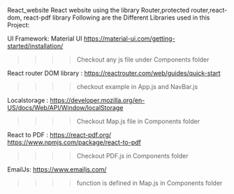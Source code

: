React_website
React website using the library Router,protected router,react-dom, react-pdf library
Following are the Different Libraries used in this Project:

UI Framework: Material UI https://material-ui.com/getting-started/installation/

>>>>Checkout any js file under Components folder

React router DOM library : https://reactrouter.com/web/guides/quick-start

>>>>checkout example in App.js and NavBar.js

Localstorage : https://developer.mozilla.org/en-US/docs/Web/API/Window/localStorage

>>>>Checkout Map.js file in Components folder

React to PDF : https://react-pdf.org/ https://www.npmjs.com/package/react-to-pdf

>>>>Checkout PDF.js in Components folder

EmailJs: https://www.emailjs.com/

>>>>function is defined in Map.js in Components folder
